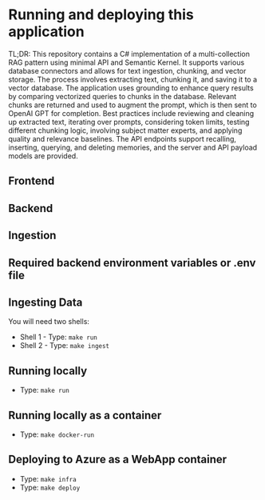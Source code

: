 # Running and deploying this application

TL;DR: This repository contains a C# implementation of a multi-collection RAG pattern using minimal API and Semantic Kernel. It supports various database connectors and allows for text ingestion, chunking, and vector storage. The process involves extracting text, chunking it, and saving it to a vector database. The application uses grounding to enhance query results by comparing vectorized queries to chunks in the database. Relevant chunks are returned and used to augment the prompt, which is then sent to OpenAI GPT for completion. Best practices include reviewing and cleaning up extracted text, iterating over prompts, considering token limits, testing different chunking logic, involving subject matter experts, and applying quality and relevance baselines. The API endpoints support recalling, inserting, querying, and deleting memories, and the server and API payload models are provided.

## Frontend

## Backend

## Ingestion

## **Required** backend environment variables or .env file

## Ingesting Data

You will need two shells:

- Shell 1 - Type: `make run`
- Shell 2 - Type: `make ingest`

## Running locally

- Type: `make run`

## Running locally as a container

- Type: `make docker-run`

## Deploying to Azure as a WebApp container

- Type: `make infra`
- Type: `make deploy`

